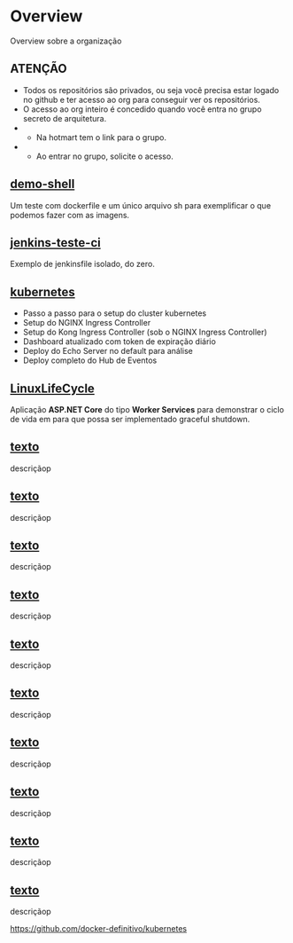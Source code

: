 # Overview
Overview sobre a organização

## ATENÇÃO
* Todos os repositórios são privados, ou seja você precisa estar logado no github e ter acesso ao org para conseguir ver os repositórios.
* O acesso ao org inteiro é concedido quando você entra no grupo secreto de arquitetura.
* * Na hotmart tem o link para o grupo.
* * Ao entrar no grupo, solicite o acesso.


## [demo-shell](https://github.com/docker-definitivo/demo-shell/)
Um teste com dockerfile e um único arquivo sh para exemplificar o que podemos fazer com as imagens.

## [jenkins-teste-ci](https://github.com/docker-definitivo/jenkins-teste-ci/)
Exemplo de jenkinsfile isolado, do zero.

## [kubernetes](https://github.com/docker-definitivo/kubernetes/)
* Passo a passo para o setup do cluster kubernetes
* Setup do NGINX Ingress Controller
* Setup do Kong Ingress Controller (sob o NGINX Ingress Controller)
* Dashboard atualizado com token de expiração diário
* Deploy do Echo Server no default para análise
* Deploy completo do Hub de Eventos

## [LinuxLifeCycle](https://github.com/docker-definitivo/LinuxLifeCycle)
Aplicação **ASP.NET Core** do tipo **Worker Services** para demonstrar o ciclo de vida em para que possa ser implementado graceful shutdown.


## [texto](https://github.com/docker-definitivo/projeto/)
descriçãop

## [texto](https://github.com/docker-definitivo/projeto/)
descriçãop

## [texto](https://github.com/docker-definitivo/projeto/)
descriçãop

## [texto](https://github.com/docker-definitivo/projeto/)
descriçãop

## [texto](https://github.com/docker-definitivo/projeto/)
descriçãop

## [texto](https://github.com/docker-definitivo/projeto/)
descriçãop

## [texto](https://github.com/docker-definitivo/projeto/)
descriçãop

## [texto](https://github.com/docker-definitivo/projeto/)
descriçãop

## [texto](https://github.com/docker-definitivo/projeto/)
descriçãop

## [texto](https://github.com/docker-definitivo/projeto/)
descriçãop



https://github.com/docker-definitivo/kubernetes
